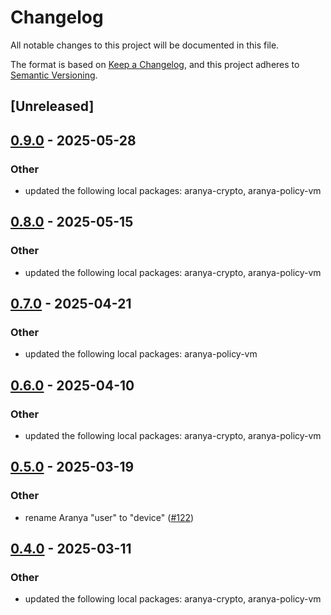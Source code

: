# Changelog

All notable changes to this project will be documented in this file.

The format is based on [Keep a Changelog](https://keepachangelog.com/en/1.0.0/),
and this project adheres to [Semantic Versioning](https://semver.org/spec/v2.0.0.html).

## [Unreleased]

## [0.9.0](https://github.com/aranya-project/aranya-core/compare/aranya-device-ffi-v0.8.0...aranya-device-ffi-v0.9.0) - 2025-05-28

### Other

- updated the following local packages: aranya-crypto, aranya-policy-vm

## [0.8.0](https://github.com/aranya-project/aranya-core/compare/aranya-device-ffi-v0.7.0...aranya-device-ffi-v0.8.0) - 2025-05-15

### Other

- updated the following local packages: aranya-crypto, aranya-policy-vm

## [0.7.0](https://github.com/aranya-project/aranya-core/compare/aranya-device-ffi-v0.6.0...aranya-device-ffi-v0.7.0) - 2025-04-21

### Other

- updated the following local packages: aranya-policy-vm

## [0.6.0](https://github.com/aranya-project/aranya-core/compare/aranya-device-ffi-v0.5.0...aranya-device-ffi-v0.6.0) - 2025-04-10

### Other

- updated the following local packages: aranya-crypto, aranya-policy-vm

## [0.5.0](https://github.com/aranya-project/aranya-core/compare/aranya-device-ffi-v0.4.0...aranya-device-ffi-v0.5.0) - 2025-03-19

### Other

- rename Aranya "user" to "device" ([#122](https://github.com/aranya-project/aranya-core/pull/122))

## [0.4.0](https://github.com/aranya-project/aranya-core/compare/aranya-device-ffi-v0.3.0...aranya-device-ffi-v0.4.0) - 2025-03-11

### Other

- updated the following local packages: aranya-crypto, aranya-policy-vm
